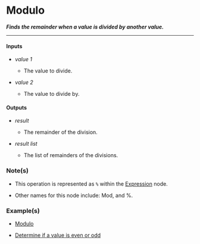 # Modulo

**_Finds the remainder when a value is divided by another value._**

---


#### Inputs

* _value 1_

  * The value to divide.

* _value 2_

  * The value to divide by.


#### Outputs

* _result_

  * The remainder of the division.

* _result list_

  * The list of remainders of the divisions.


### Note(s)

* This operation is represented as `%` within the [Expression](/nodes/ExpressionParser/documentation.md) node.

* Other names for this node include: Mod, and %.


### Example(s)

* <a href="https://creator.trimble.com/graph?assetURI=whp:e8f4ec79-5583-4d3d-ac57-ee8fa9afd897&version=latest" target="_blank">Modulo</a>

* <a href="https://creator.trimble.com/graph?assetURI=whp:348ca102-6751-4e38-b18a-425169cc878f&version=latest" target="_blank">Determine if a value is even or odd</a>
